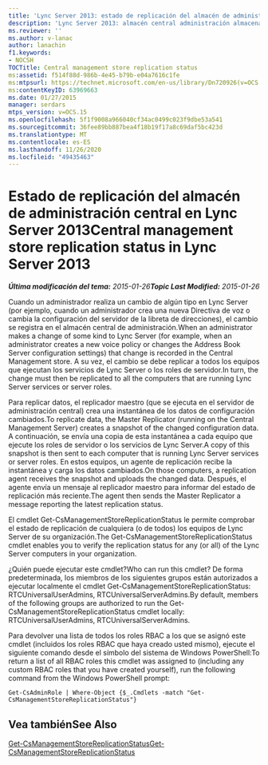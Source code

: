 ```yaml
---
title: 'Lync Server 2013: estado de replicación del almacén de administración central'
description: 'Lync Server 2013: almacén central administración almacenar el estado de replicación.'
ms.reviewer: ''
ms.author: v-lanac
author: lanachin
f1.keywords:
- NOCSH
TOCTitle: Central management store replication status
ms:assetid: f514f88d-986b-4e45-b79b-e04a7616c1fe
ms:mtpsurl: https://technet.microsoft.com/en-us/library/Dn720926(v=OCS.15)
ms:contentKeyID: 63969663
ms.date: 01/27/2015
manager: serdars
mtps_version: v=OCS.15
ms.openlocfilehash: 5f1f9008a966040cf34ac0499c023f9dbe53a541
ms.sourcegitcommit: 36fee89bb887bea4f18b19f17a8c69daf5bc423d
ms.translationtype: MT
ms.contentlocale: es-ES
ms.lasthandoff: 11/26/2020
ms.locfileid: "49435463"
---
```

# <a name="central-management-store-replication-status-in-lync-server-2013"></a><span data-ttu-id="bbd55-103">Estado de replicación del almacén de administración central en Lync Server 2013</span><span class="sxs-lookup"><span data-stu-id="bbd55-103">Central management store replication status in Lync Server 2013</span></span>

<div data-xmlns="http://www.w3.org/1999/xhtml">

<div class="topic" data-xmlns="http://www.w3.org/1999/xhtml" data-msxsl="urn:schemas-microsoft-com:xslt" data-cs="https://msdn.microsoft.com/">

<div data-asp="https://msdn2.microsoft.com/asp">



</div>

<div id="mainSection">

<div id="mainBody"><span data-ttu-id="bbd55-104">

<span> </span></span><span class="sxs-lookup"><span data-stu-id="bbd55-104">

<span> </span></span></span>

<span data-ttu-id="bbd55-105">_**Última modificación del tema:** 2015-01-26_</span><span class="sxs-lookup"><span data-stu-id="bbd55-105">_**Topic Last Modified:** 2015-01-26_</span></span>

<span data-ttu-id="bbd55-106">Cuando un administrador realiza un cambio de algún tipo en Lync Server (por ejemplo, cuando un administrador crea una nueva Directiva de voz o cambia la configuración del servidor de la libreta de direcciones), el cambio se registra en el almacén central de administración.</span><span class="sxs-lookup"><span data-stu-id="bbd55-106">When an administrator makes a change of some kind to Lync Server (for example, when an administrator creates a new voice policy or changes the Address Book Server configuration settings) that change is recorded in the Central Management store.</span></span> <span data-ttu-id="bbd55-107">A su vez, el cambio se debe replicar a todos los equipos que ejecutan los servicios de Lync Server o los roles de servidor.</span><span class="sxs-lookup"><span data-stu-id="bbd55-107">In turn, the change must then be replicated to all the computers that are running Lync Server services or server roles.</span></span>

<span data-ttu-id="bbd55-108">Para replicar datos, el replicador maestro (que se ejecuta en el servidor de administración central) crea una instantánea de los datos de configuración cambiados.</span><span class="sxs-lookup"><span data-stu-id="bbd55-108">To replicate data, the Master Replicator (running on the Central Management Server) creates a snapshot of the changed configuration data.</span></span> <span data-ttu-id="bbd55-109">A continuación, se envía una copia de esta instantánea a cada equipo que ejecute los roles de servidor o los servicios de Lync Server.</span><span class="sxs-lookup"><span data-stu-id="bbd55-109">A copy of this snapshot is then sent to each computer that is running Lync Server services or server roles.</span></span> <span data-ttu-id="bbd55-110">En estos equipos, un agente de replicación recibe la instantánea y carga los datos cambiados.</span><span class="sxs-lookup"><span data-stu-id="bbd55-110">On those computers, a replication agent receives the snapshot and uploads the changed data.</span></span> <span data-ttu-id="bbd55-111">Después, el agente envía un mensaje al replicador maestro para informar del estado de replicación más reciente.</span><span class="sxs-lookup"><span data-stu-id="bbd55-111">The agent then sends the Master Replicator a message reporting the latest replication status.</span></span>

<span data-ttu-id="bbd55-112">El cmdlet Get-CsManagementStoreReplicationStatus le permite comprobar el estado de replicación de cualquiera (o de todos) los equipos de Lync Server de su organización.</span><span class="sxs-lookup"><span data-stu-id="bbd55-112">The Get-CsManagementStoreReplicationStatus cmdlet enables you to verify the replication status for any (or all) of the Lync Server computers in your organization.</span></span>

<span data-ttu-id="bbd55-113">¿Quién puede ejecutar este cmdlet?</span><span class="sxs-lookup"><span data-stu-id="bbd55-113">Who can run this cmdlet?</span></span> <span data-ttu-id="bbd55-114">De forma predeterminada, los miembros de los siguientes grupos están autorizados a ejecutar localmente el cmdlet Get-CsManagementStoreReplicationStatus: RTCUniversalUserAdmins, RTCUniversalServerAdmins.</span><span class="sxs-lookup"><span data-stu-id="bbd55-114">By default, members of the following groups are authorized to run the Get-CsManagementStoreReplicationStatus cmdlet locally: RTCUniversalUserAdmins, RTCUniversalServerAdmins.</span></span>

<span data-ttu-id="bbd55-115">Para devolver una lista de todos los roles RBAC a los que se asignó este cmdlet (incluidos los roles RBAC que haya creado usted mismo), ejecute el siguiente comando desde el símbolo del sistema de Windows PowerShell:</span><span class="sxs-lookup"><span data-stu-id="bbd55-115">To return a list of all RBAC roles this cmdlet was assigned to (including any custom RBAC roles that you have created yourself), run the following command from the Windows PowerShell prompt:</span></span>

    Get-CsAdminRole | Where-Object {$_.Cmdlets -match "Get-CsManagementStoreReplicationStatus"}

<div>

## <a name="see-also"></a><span data-ttu-id="bbd55-116">Vea también</span><span class="sxs-lookup"><span data-stu-id="bbd55-116">See Also</span></span>


[<span data-ttu-id="bbd55-117">Get-CsManagementStoreReplicationStatus</span><span class="sxs-lookup"><span data-stu-id="bbd55-117">Get-CsManagementStoreReplicationStatus</span></span>](https://docs.microsoft.com/powershell/module/skype/Get-CsManagementStoreReplicationStatus)  
  

<span data-ttu-id="bbd55-118"></div>

</div>

<span> </span>

</div>

</div>

</span><span class="sxs-lookup"><span data-stu-id="bbd55-118"></div>

</div>

<span> </span>

</div>

</div>

</span></span></div>

